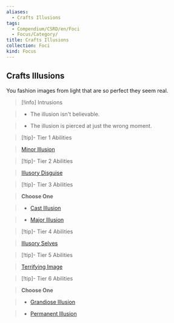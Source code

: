 ```yaml
---
aliases:
  - Crafts Illusions
tags:
  - Compendium/CSRD/en/Foci
  - Focus/Category/
title: Crafts Illusions
collection: Foci
kind: Focus
---
```

## Crafts Illusions    
You fashion images from light that are so perfect they seem real.    
  
>[!info] Intrusions    
>- The illusion isn't believable.    
>- The illusion is pierced at just the wrong moment.    
  
  
>[!tip]- Tier 1 Abilities    
> [Minor Illusion](Minor-Illusion.md)    
  
  
>[!tip]- Tier 2 Abilities    
> [Illusory Disguise](Illusory-Disguise.md)    
  
  
>[!tip]- Tier 3 Abilities    
> **Choose One**    
>- [Cast Illusion](Cast-Illusion.md)    
>- [Major Illusion](Major-Illusion.md)    
  
  
>[!tip]- Tier 4 Abilities    
> [Illusory Selves](Illusory-Selves.md)    
  
  
>[!tip]- Tier 5 Abilities    
> [Terrifying Image](Terrifying-Image.md)    
  
  
>[!tip]- Tier 6 Abilities    
> **Choose One**    
>- [Grandiose Illusion](Grandiose-Illusion.md)    
>- [Permanent Illusion](Permanent-Illusion.md)